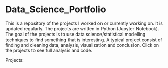 # Data_Science_Portfolio

This is a repository of the projects I worked on or currently working on. It is updated regularly. The projects are written in Python (Jupyter Notebook). The goal of the projects is to use data science/statistical modelling techniques to find something that is interesting. A typical project consist of finding and cleaning data, analysis, visualization and conclusion. Click on the projects to see full analysis and code.

Projects:
